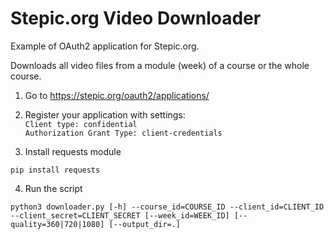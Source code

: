 # Stepic.org Video Downloader

Example of OAuth2 application for Stepic.org. 

Downloads all video files from a module (week) of a course or the whole course.

1. Go to https://stepic.org/oauth2/applications/

2. Register your application with settings:  
`Client type: confidential`  
`Authorization Grant Type: client-credentials`

3. Install requests module

```
pip install requests
```

4. Run the script

  ```
 python3 downloader.py [-h] --course_id=COURSE_ID --client_id=CLIENT_ID --client_secret=CLIENT_SECRET [--week_id=WEEK_ID] [--quality=360|720|1080] [--output_dir=.]
  ```
